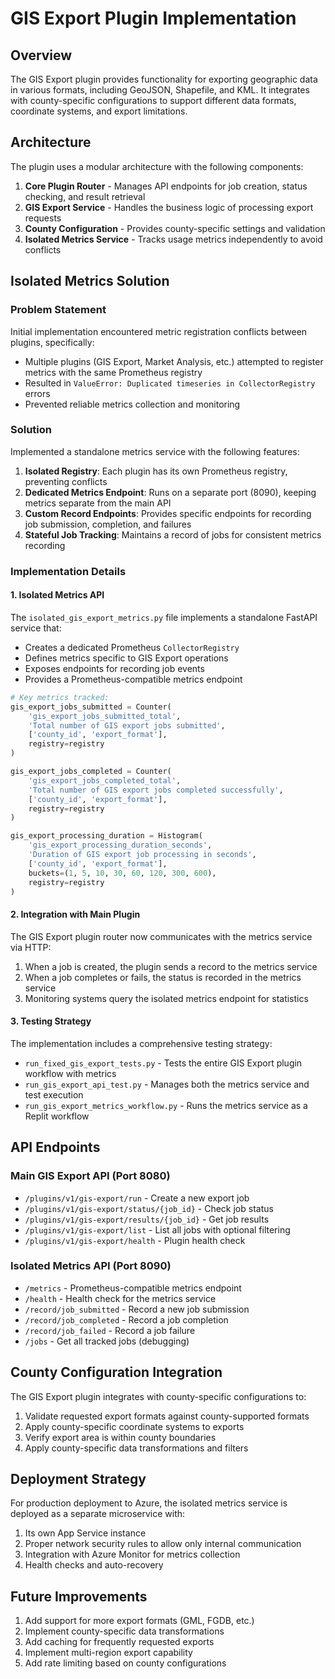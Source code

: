 # GIS Export Plugin Implementation

## Overview

The GIS Export plugin provides functionality for exporting geographic data in various formats, including GeoJSON, Shapefile, and KML. It integrates with county-specific configurations to support different data formats, coordinate systems, and export limitations.

## Architecture

The plugin uses a modular architecture with the following components:

1. **Core Plugin Router** - Manages API endpoints for job creation, status checking, and result retrieval
2. **GIS Export Service** - Handles the business logic of processing export requests
3. **County Configuration** - Provides county-specific settings and validation
4. **Isolated Metrics Service** - Tracks usage metrics independently to avoid conflicts

## Isolated Metrics Solution

### Problem Statement

Initial implementation encountered metric registration conflicts between plugins, specifically:

- Multiple plugins (GIS Export, Market Analysis, etc.) attempted to register metrics with the same Prometheus registry
- Resulted in `ValueError: Duplicated timeseries in CollectorRegistry` errors
- Prevented reliable metrics collection and monitoring

### Solution

Implemented a standalone metrics service with the following features:

1. **Isolated Registry**: Each plugin has its own Prometheus registry, preventing conflicts
2. **Dedicated Metrics Endpoint**: Runs on a separate port (8090), keeping metrics separate from the main API
3. **Custom Record Endpoints**: Provides specific endpoints for recording job submission, completion, and failures
4. **Stateful Job Tracking**: Maintains a record of jobs for consistent metrics recording

### Implementation Details

#### 1. Isolated Metrics API

The `isolated_gis_export_metrics.py` file implements a standalone FastAPI service that:

- Creates a dedicated Prometheus `CollectorRegistry`
- Defines metrics specific to GIS Export operations
- Exposes endpoints for recording job events
- Provides a Prometheus-compatible metrics endpoint

```python
# Key metrics tracked:
gis_export_jobs_submitted = Counter(
    'gis_export_jobs_submitted_total',
    'Total number of GIS export jobs submitted',
    ['county_id', 'export_format'],
    registry=registry
)

gis_export_jobs_completed = Counter(
    'gis_export_jobs_completed_total',
    'Total number of GIS export jobs completed successfully',
    ['county_id', 'export_format'],
    registry=registry
)

gis_export_processing_duration = Histogram(
    'gis_export_processing_duration_seconds',
    'Duration of GIS export job processing in seconds',
    ['county_id', 'export_format'],
    buckets=(1, 5, 10, 30, 60, 120, 300, 600),
    registry=registry
)
```

#### 2. Integration with Main Plugin

The GIS Export plugin router now communicates with the metrics service via HTTP:

1. When a job is created, the plugin sends a record to the metrics service
2. When a job completes or fails, the status is recorded in the metrics service
3. Monitoring systems query the isolated metrics endpoint for statistics

#### 3. Testing Strategy

The implementation includes a comprehensive testing strategy:

- `run_fixed_gis_export_tests.py` - Tests the entire GIS Export plugin workflow with metrics
- `run_gis_export_api_test.py` - Manages both the metrics service and test execution
- `run_gis_export_metrics_workflow.py` - Runs the metrics service as a Replit workflow

## API Endpoints

### Main GIS Export API (Port 8080)

- `/plugins/v1/gis-export/run` - Create a new export job
- `/plugins/v1/gis-export/status/{job_id}` - Check job status
- `/plugins/v1/gis-export/results/{job_id}` - Get job results
- `/plugins/v1/gis-export/list` - List all jobs with optional filtering
- `/plugins/v1/gis-export/health` - Plugin health check

### Isolated Metrics API (Port 8090)

- `/metrics` - Prometheus-compatible metrics endpoint
- `/health` - Health check for the metrics service
- `/record/job_submitted` - Record a new job submission
- `/record/job_completed` - Record a job completion
- `/record/job_failed` - Record a job failure
- `/jobs` - Get all tracked jobs (debugging)

## County Configuration Integration

The GIS Export plugin integrates with county-specific configurations to:

1. Validate requested export formats against county-supported formats
2. Apply county-specific coordinate systems to exports
3. Verify export area is within county boundaries
4. Apply county-specific data transformations and filters

## Deployment Strategy

For production deployment to Azure, the isolated metrics service is deployed as a separate microservice with:

1. Its own App Service instance
2. Proper network security rules to allow only internal communication
3. Integration with Azure Monitor for metrics collection
4. Health checks and auto-recovery

## Future Improvements

1. Add support for more export formats (GML, FGDB, etc.)
2. Implement county-specific data transformations
3. Add caching for frequently requested exports
4. Implement multi-region export capability
5. Add rate limiting based on county configurations